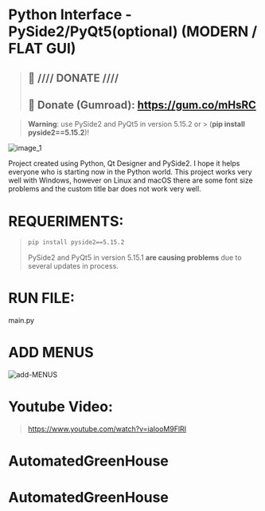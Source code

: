 # Python Interface - PySide2/PyQt5(optional) (MODERN / FLAT GUI)

> ## :gift: **//// DONATE ////**
> ## 🔗 Donate (Gumroad): https://gum.co/mHsRC

> **Warning**: use PySide2 and PyQt5 in version 5.15.2 or > (**pip install pyside2==5.15.2**)!


![image_1](https://user-images.githubusercontent.com/60605512/82736094-50887300-9cfd-11ea-8e9a-c2fbbf97d983.PNG)

Project created using Python, Qt Designer and PySide2.
I hope it helps everyone who is starting now in the Python world.
This project works very well with Windows, however on Linux and macOS there are some font size problems and the custom title bar does not work very well.

# REQUERIMENTS:
> ```sh
> pip install pyside2==5.15.2
> ```
> PySide2 and PyQt5 in version 5.15.1 **are causing problems** due to several updates in process.

# RUN FILE:
main.py

# ADD MENUS
![add-MENUS](https://user-images.githubusercontent.com/60605512/94625100-56372c00-028e-11eb-978e-22165d8f77c8.png)

# Youtube Video:
> https://www.youtube.com/watch?v=iaIooM9FlRI
# AutomatedGreenHouse
# AutomatedGreenHouse
